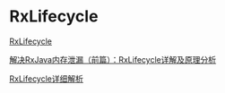 # RxLifecycle

[RxLifecycle](https://github.com/trello/RxLifecycle)

[解决RxJava内存泄漏（前篇）：RxLifecycle详解及原理分析](https://blog.csdn.net/mq2553299/article/details/78927617)

[RxLifecycle详细解析](https://juejin.im/post/5b4173cfe51d4518f543c874)